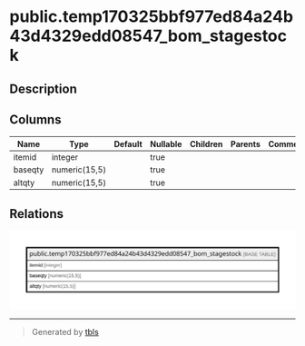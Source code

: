 # public.temp170325bbf977ed84a24b43d4329edd08547_bom_stagestock

## Description

## Columns

| Name | Type | Default | Nullable | Children | Parents | Comment |
| ---- | ---- | ------- | -------- | -------- | ------- | ------- |
| itemid | integer |  | true |  |  |  |
| baseqty | numeric(15,5) |  | true |  |  |  |
| altqty | numeric(15,5) |  | true |  |  |  |

## Relations

![er](public.temp170325bbf977ed84a24b43d4329edd08547_bom_stagestock.svg)

---

> Generated by [tbls](https://github.com/k1LoW/tbls)
